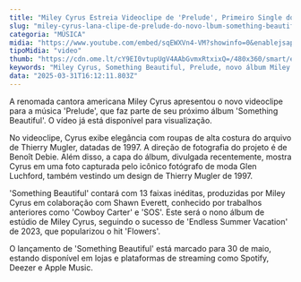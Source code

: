 ```yaml
---
title: "Miley Cyrus Estreia Videoclipe de 'Prelude', Primeiro Single do Novo Álbum 'Something Beautiful'"
slug: "miley-cyrus-lana-clipe-de-prelude-do-novo-lbum-something-beautiful-assista"
categoria: "MÚSICA"
midia: "https://www.youtube.com/embed/sqEWXVn4-VM?showinfo=0&enablejsapi=1"
tipoMidia: "video"
thumb: "https://cdn.ome.lt/cY9EI0vtupUgV4AAbGvmxRtxixQ=/480x360/smart/extras/conteudos/omelete_THUMB_-_2025-03-31T125608.253.png"
keywords: "Miley Cyrus, Something Beautiful, Prelude, novo álbum Miley Cyrus, lançamento clipe Miley Cyrus"
data: "2025-03-31T16:12:11.803Z"
---
```


A renomada cantora americana Miley Cyrus apresentou o novo videoclipe para a música 'Prelude', que faz parte de seu próximo álbum 'Something Beautiful'. O vídeo já está disponível para visualização.

No videoclipe, Cyrus exibe elegância com roupas de alta costura do arquivo de Thierry Mugler, datadas de 1997. A direção de fotografia do projeto é de Benoît Debie. Além disso, a capa do álbum, divulgada recentemente, mostra Cyrus em uma foto capturada pelo icônico fotógrafo de moda Glen Luchford, também vestindo um design de Thierry Mugler de 1997.

'Something Beautiful' contará com 13 faixas inéditas, produzidas por Miley Cyrus em colaboração com Shawn Everett, conhecido por trabalhos anteriores como 'Cowboy Carter' e 'SOS'. Este será o nono álbum de estúdio de Miley Cyrus, seguindo o sucesso de 'Endless Summer Vacation' de 2023, que popularizou o hit 'Flowers'.

O lançamento de 'Something Beautiful' está marcado para 30 de maio, estando disponível em lojas e plataformas de streaming como Spotify, Deezer e Apple Music.